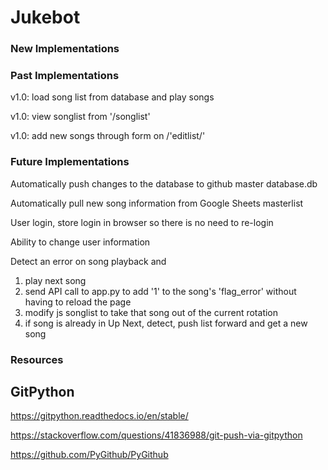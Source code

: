 # Jukebot

### New Implementations

### Past Implementations

v1.0: load song list from database and play songs

v1.0: view songlist from '/songlist'

v1.0: add new songs through form on /'editlist/'

### Future Implementations

Automatically push changes to the database to github master database.db

Automatically pull new song information from Google Sheets masterlist

User login, store login in browser so there is no need to re-login

Ability to change user information

Detect an error on song playback and

1. play next song
2. send API call to app.py to add '1' to the song's 'flag_error' without having to reload the page
3. modify js songlist to take that song out of the current rotation
4. if song is already in Up Next, detect, push list forward and get a new song

### Resources

## GitPython

https://gitpython.readthedocs.io/en/stable/

https://stackoverflow.com/questions/41836988/git-push-via-gitpython

https://github.com/PyGithub/PyGithub

